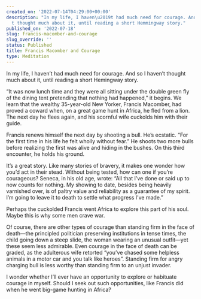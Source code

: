 ```yaml
---
created_on: '2022-07-14T04:29:00+00:00'
description: "In my life, I haven\u2019t had much need for courage. And so I haven\u2019\
  t thought much about it, until reading a short Hemmingway story."
published_on: '2022-07-18'
slug: francis-macomber-and-courage
slug_override: ''
status: Published
title: Francis Macomber and Courage
type: Meditation
---
```

In my life, I haven’t had much need for courage. And so I haven’t thought much about it, until reading a short Hemingway story.

“It was now lunch time and they were all sitting under the double green fly of the dining tent pretending that nothing had happened,” it begins. We learn that the wealthy 35-year-old New Yorker, Francis Macomber, had proved a coward when, on a great game hunt in Africa, he fled from a lion. The next day he flees again, and his scornful wife cuckolds him with their guide.

Francis renews himself the next day by shooting a bull. He’s ecstatic. “For the first time in his life he felt wholly without fear.” He shoots two more bulls before realizing the first was alive and hiding in the bushes. On this third encounter, he holds his ground.

It’s a great story. Like many stories of bravery, it makes one wonder how you’d act in their stead. Without being tested, how can one if you’re courageous? Seneca, in his old age, wrote: “All that I’ve done or said up to now counts for nothing. My showing to date, besides being heavily varnished over, is of paltry value and reliability as a guarantee of my spirit. I’m going to leave it to death to settle what progress I’ve made.”

Perhaps the cuckolded Francis went Africa to explore this part of his soul. Maybe this is why some men crave war.

Of course, there are other types of courage than standing firm in the face of death—the principled politician preserving institutions in tense times, the child going down a steep slide, the woman wearing an unusual outfit—yet these seem less admirable. Even courage in the face of death can be graded, as the adulterous wife retorted “you’ve chased some helpless animals in a motor car and you talk like heroes”. Standing firm for angry charging bull is less worthy than standing firm to an unjust invader.

I wonder whether I’ll ever have an opportunity to explore or habituate courage in myself. Should I seek out such opportunities, like Francis did when he went big-game hunting in Africa?
